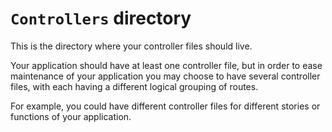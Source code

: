 # `Controllers` directory

This is the directory where your controller files should live.

Your application should have at least one controller file, but in order to ease
maintenance of your application you may choose to have several controller files,
with each having a different logical grouping of routes.

For example, you could have different controller files for different stories or
functions of your application.
